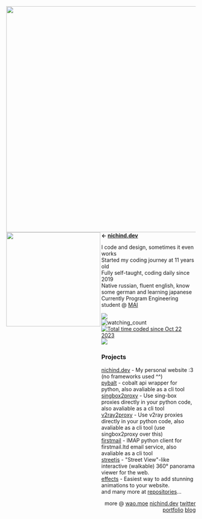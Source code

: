 <img align="right" height="600" src="https://nichind.dev/assets/img/home-side.webp">


<img align="left" height="250" src="https://nichind.dev/assets/img/gridprev.webp" href="https://nichind.dev">

**← [nichind.dev](https://nichind.dev)**

I code and design, sometimes it even works<br>
Started my coding journey at 11 years old<br>
Fully self-taught, coding daily since 2019<br>
Native russian, fluent english, know some german and learning japanese<br>
Currently Program Engineering student @ [MAI](https://mai.ru)

<div align="left" class="head-me" style="display: flex; flex-flow: column wrap;">
	<img src="https://api.statusbadges.me/badge/status/301035790891352076"/>
	<img src="https://komarev.com/ghpvc/?username=nichind&color=9963B3" alt="watching_count" />
	<a href="https://wakatime.com/@nichind"><img src="https://wakatime.com/badge/user/018b587d-9291-4cc6-8009-9fe5da9376c0.svg" alt="Total time coded since Oct 22 2023" /></a>
	<a href="https://discord.gg/kvsbKtPYwa"><img src="https://img.shields.io/discord/992082814524731443?color=3f48cc&label=nichind.dev&logo=discord&logoColor=white.svg"></a>
<div>

### Projects

[nichind.dev](https://nichind.dev) - My personal website :3 (no frameworks used ^^)<br>
[pybalt](https://github.com/nichind/pybalt) - cobalt api wrapper for python, also avaliable as a cli tool<br>
[singbox2proxy](https://github.com/nichind/singbox2proxy) - Use sing-box proxies directly in your python code, also avaliable as a cli tool<br>
[v2ray2proxy](https://github.com/nichind/v2ray2proxy) - Use v2ray proxies directly in your python code, also avaliable as a cli tool (use singbox2proxy over this)<br>
[firstmail](https://github.com/nichind/firstmail) - IMAP python client for firstmail.ltd email service, also avaliable as a cli tool<br>
[streetjs](https://github.com/nichind/streetjs) - "Street View"-like interactive (walkable) 360° panorama viewer for the web.<br>
[effects](https://github.com/nichind/effects) - Easiest way to add stunning animations to your website.<br>
and many more at [repositories](https://github.com/nichind?tab=repositories)...<br>

<div align="right">

more @ [wao.moe](https://wao.moe) [nichind.dev](https://nichind.dev) [twitter](https://x.com/n1chind) [portfolio](https://t.me/nichindpf) [blog](https://t.me/no_money_baby)

</div>
